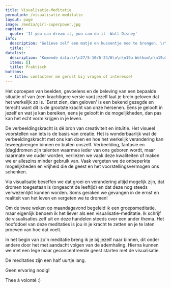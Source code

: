 ```yaml
---
title: Visualisatie-Meditatie
permalink: /visualisatie-meditatie
layout: page
image: /media/girl-superpower.jpg
caption:
  quote: 'If you can dream it, you can do it -Walt Disney'
info:
  description: "Gelieve zelf een matje en kussentje mee te brengen. \r\n\nDe meditaties gaan bij mij thuis door. \nAls het mooi weer is in de tuin, vanaf het kouder wordt, is het binnen in Den Anker met het houtstoofke aan!\n"
  title: ''
datalist:
  description: "Komende data:\r\n27/5-10/6-24/6\n\n\n19u Welkom\n\n19u30-20u Visualisatie\n\n20u Uitwisselen ervaringen\n\nBijdrage 5€"
  items: []
  title: Praktisch
buttons:
  - title: contacteer me gerust bij vragen of interesse!
---
```

Het oproepen van beelden, gevoelens en de beleving van een bepaalde situatie of van (een krachtigere versie van) jezelf laat je brein geloven dat het werkelijk zo is. 
'Eerst zien, dan geloven' is een bekend gezegde en terecht want dit is de grootste kracht van onze hersenen. Eens je gelooft in jezelf en wat je kan bereiken, eens je gelooft in de mogelijkheden, dan pas kan het echt vorm krijgen in je leven. 

De verbeeldingskracht is dé bron van creativiteit en intuïtie. Het visueel voorstellen van iets is de basis van creatie. Het is wonderbaarlijk wat de verbeeldingskracht met ons kan doen en hoe het werkelijk verandering kan teweegbrengen binnen en buiten onszelf. 
Verbeelding, fantasie en (dag)dromen zijn talenten waarmee ieder van ons geboren wordt, maar naarmate we ouder worden, verliezen we vaak deze kwaliteiten of maken we er alleszins minder gebruik van. Vaak vergeten we de onbeperkte mogelijkheden en vrijheid die de geest en het voorstellingsvermogen ons schenken. 

Via visualisatie beseffen we dat groei en verandering altijd mogelijk zijn, dat dromen toegestaan is (ongeacht de leeftijd) en dat deze nog steeds verwezenlijkt kunnen worden. Soms geraken we gevangen in de ernst en realiteit van het leven en vergeten we te dromen!

Om de twee weken op maandagavond begeleid ik een groepsmeditatie, maar eigenlijk benoem ik het liever als een visualisatie-meditatie. Ik schrijf de visualisaties zelf uit en deze handelen steeds over een ander thema. Het hoofddoel van deze meditaties is jou in je kracht te zetten en je te laten proeven van hoe dat voelt. 

In het begin van zo'n meditatie breng ik je bij jezelf naar binnen, dit onder andere door het met aandacht volgen van de ademhaling.  Hierna kunnen we met een lege maar geconcentreerde geest starten met de visualisatie. 

De meditaties zijn een half uurtje lang. 

Geen ervaring nodig!

Thee à volonté :) 






